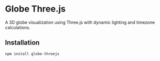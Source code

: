 # Globe Three.js

A 3D globe visualization using Three.js with dynamic lighting and timezone calculations.

## Installation

```bash
npm install globe-threejs
